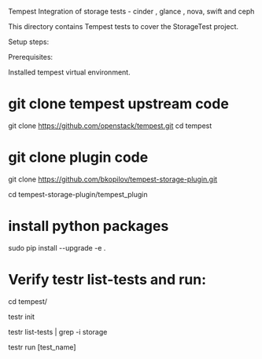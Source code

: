 Tempest Integration of storage tests - cinder , glance , nova, swift and ceph

This directory contains Tempest tests to cover the StorageTest project.

Setup steps:

Prerequisites:

Installed tempest virtual environment.
# git clone tempest upstream code
git clone https://github.com/openstack/tempest.git
cd tempest

# git clone plugin code

git clone https://github.com/bkopilov/tempest-storage-plugin.git

cd tempest-storage-plugin/tempest_plugin

# install python packages

sudo pip install --upgrade -e .


# Verify testr list-tests and run:

cd tempest/

testr init

testr list-tests | grep -i storage

testr run [test_name]


